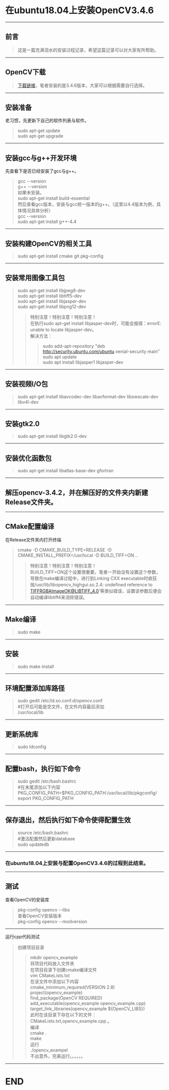 # 在ubuntu18.04上安装OpenCV3.4.6
---  
## 前言
>这是一篇充满泪水的安装过程记录，希望这篇记录可以对大家有所帮助。  
---  
## OpenCV下载
>[下载链接](https://opencv.org/releases.html)，笔者安装的是3.4.6版本，大家可以根据需要自行选择。  
---  
## 安装准备
老习惯，先更新下自己的软件列表与软件。  
>sudo apt-get update  
>sudo apt-get upgrade  
---  
## 安装gcc与g++开发环境  
先查看下是否已经安装了gcc与g++。 
>gcc --version  
>g++ --version  
如果未安装。  
>sudo apt-get install build-essential  
然后查看gcc版本，安装与gcc统一版本的g++。（这里以4.4版本为例，具体情况具体分析）  
>gcc --version  
>sudo apt-get install g++-4.4  
---  
## 安装构建OpenCV的相关工具  
>sudo apt-get install cmake git pkg-config   
---  
## 安装常用图像工具包  
>sudo apt-get install libjpeg8-dev   
>sudo apt-get install libtiff5-dev   
>sudo apt-get install libjasper-dev   
>sudo apt-get install libpng12-dev   
>>特别注意！特别注意！特别注意！  
>>在执行sudo apt-get install libjasper-dev时，可能会报错：errorE: unable to locate libjasper-dev。  
>>解决方法：  
>>>sudo add-apt-repository "deb http://security.ubuntu.com/ubuntu xenial-security main"  
>>>sudo apt update  
>>>sudo apt install libjasper1 libjasper-dev   
---   
## 安装视频I/O包   
>sudo apt-get install libavcodec-dev libavformat-dev libswscale-dev libv4l-dev  
---  
## 安装gtk2.0  
>sudo apt-get install libgtk2.0-dev  
---  
## 安装优化函数包  
>sudo apt-get install libatlas-base-dev gfortran  
---  
## 解压opencv-3.4.2，并在解压好的文件夹内新建Release文件夹。  
---  
## CMake配置编译  
在Release文件夹内打开终端  
>cmake -D CMAKE_BUILD_TYPE=RELEASE -D CMAKE_INSTALL_PREFIX=/usr/local -D BUILD_TIFF=ON ..   
>>特别注意！特别注意！特别注意！  
>>BUILD_TIFF=ON这个设置很重要。笔者一开始没有设置这个参数，导致在make编译过程中，进行到Linking CXX executable时疯狂抛/usr/lib/libopencv_highgui.so.2.4: undefined reference to TIFFRGBAImageOK@LIBTIFF_4.0'等类似错误，设置该参数后便会自动编译libtiff4来消除错误。  
---  
## Make编译  
>sudo make  
---  
## 安装  
>sudo make install  
---  
## 环境配置添加库路径  
>sudo gedit /etc/ld.so.conf.d/opencv.conf   
>#打开后可能是空文件，在文件内容最后添加  
>/usr/local/lib  
---  
## 更新系统库  
>sudo ldconfig  
---  
## 配置bash，执行如下命令  
>sudo gedit /etc/bash.bashrc  
>#在末尾添加以下内容  
>PKG_CONFIG_PATH=$PKG_CONFIG_PATH:/usr/local/lib/pkgconfig/  
>export PKG_CONFIG_PATH  
---  
## 保存退出，然后执行如下命令使得配置生效  
>source /etc/bash.bashrc  
>#激活配置然后更新database  
>sudo updatedb   
---  
### 在ubuntu18.04上安装与配置OpenCV3.4.6的过程到此结束。  
---   
## 测试   
查看OpenCV的安装库   
>pkg-config opencv --libs   
查看OpenCV安装版本   
>pkg-config opencv --modversion   
---  
运行cpp代码测试  
>创建项目目录  
>>mkdir opencv_example  
>将项目代码放入文件夹  
>在项目目录下创建cmake编译文件   
>>vim CMakeLists.txt  
>在该文件中添加以下内容    
>>cmake_minimum_required(VERSION 2.8)  
>>project(opencv_example)  
>>find_package(OpenCV REQUIRED)  
>>add_executable(opencv_example opencv_example.cpp)  
>>target_link_libraries(opencv_example ${OpenCV_LIBS})   
>此时在该目录下存在以下的文件： CMakeLists.txt,opencv_example.cpp 。   
>编译    
>>cmake .   
>>make   
>运行   
>>./opencv_exampel   
>不出意外，完美运行。。。。。。  
---   
# END  
